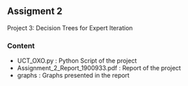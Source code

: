 ## Assigment 2 
Project 3: Decision Trees for Expert Iteration

### Content
- UCT_OXO.py : Python Script of the project
- Assignment_2_Report_1900933.pdf : Report of the project
- graphs     : Graphs presented in the report
